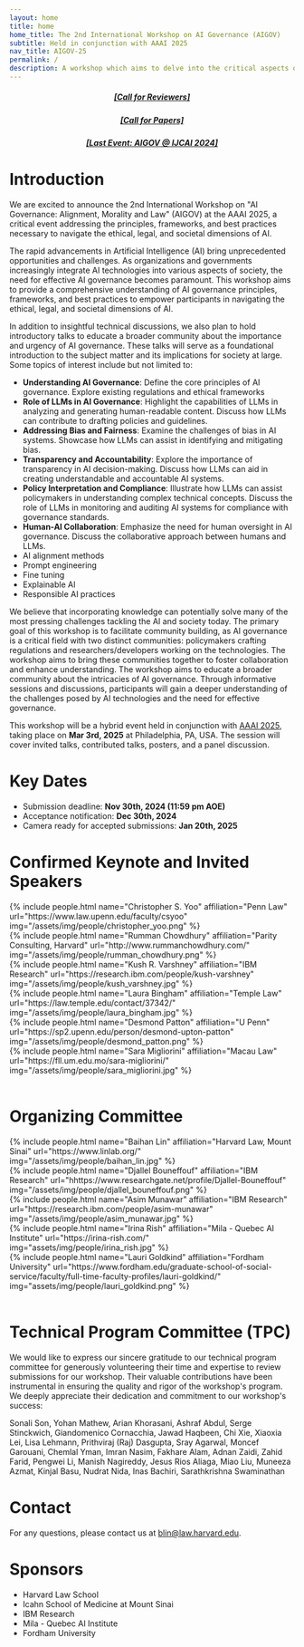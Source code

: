 ```yaml
---
layout: home
title: home
home_title: The 2nd International Workshop on AI Governance (AIGOV)
subtitle: Held in conjunction with AAAI 2025 
nav_title: AIGOV-25
permalink: /
description: A workshop which aims to delve into the critical aspects of AI governance with a specific focus on the contribution of Large Language Models (LLMs) in shaping ethical and responsible AI practices.
---
```

<h5 style="text-align:center;"><a href="https://forms.gle/yP7sNyrrdd2BbfmP6">[Call for Reviewers]</a></h5>
<h5 style="text-align:center;"><a href="https://aigovernance.github.io/cfp/">[Call for Papers]</a></h5>
<h5 style="text-align:center;"><a href="https://aigovernance.github.io/ijcai2024/">[Last Event: AIGOV @ IJCAI 2024]</a></h5>

# Introduction

We are excited to announce the 2nd International Workshop on "AI Governance: Alignment, Morality and Law" (AIGOV) at the AAAI 2025, a critical event addressing the principles, frameworks, and best practices necessary to navigate the ethical, legal, and societal dimensions of AI.

The rapid advancements in Artificial Intelligence (AI) bring unprecedented opportunities and challenges. As organizations and governments increasingly integrate AI technologies into various aspects of society, the need for effective AI governance becomes paramount. This workshop aims to provide a comprehensive understanding of AI governance principles, frameworks, and best practices to empower participants in navigating the ethical, legal, and societal dimensions of AI.

In addition to insightful technical discussions, we also plan to hold introductory talks to educate a broader community about the importance and urgency of AI governance. These talks will serve as a foundational introduction to the subject matter and its implications for society at large. Some topics of interest include but not limited to:

- **Understanding AI Governance**: Define the core principles of AI governance. Explore existing regulations and ethical frameworks
- **Role of LLMs in AI Governance**: Highlight the capabilities of LLMs in analyzing and generating human-readable content. Discuss how LLMs can contribute to drafting policies and guidelines.
- **Addressing Bias and Fairness**: Examine the challenges of bias in AI systems. Showcase how LLMs can assist in identifying and mitigating bias.
- **Transparency and Accountability**: Explore the importance of transparency in AI decision-making. Discuss how LLMs can aid in creating understandable and accountable AI systems.
- **Policy Interpretation and Compliance**: Illustrate how LLMs can assist policymakers in understanding complex technical concepts. Discuss the role of LLMs in monitoring and auditing AI systems for compliance with governance standards.
- **Human-AI Collaboration**: Emphasize the need for human oversight in AI governance. Discuss the collaborative approach between humans and LLMs.
- AI alignment methods
- Prompt engineering
- Fine tuning
- Explainable AI
- Responsible AI practices

We believe that incorporating knowledge can potentially solve many of the most pressing challenges tackling the AI and society today. The primary goal of this workshop is to facilitate community building, as AI governance is a critical field with two distinct communities: policymakers crafting regulations and researchers/developers working on the technologies. The workshop aims to bring these communities together to foster collaboration and enhance understanding. The workshop aims to educate a broader community about the intricacies of AI governance. Through informative sessions and discussions, participants will gain a deeper understanding of the challenges posed by AI technologies and the need for effective governance.

This workshop will be a hybrid event held in conjunction with [AAAI 2025](https://aaai.org/conference/aaai/aaai-25/), taking place on **Mar 3rd, 2025** at Philadelphia, PA, USA. The session will cover invited talks, contributed talks, posters, and a panel discussion.

# Key Dates

* Submission deadline: **Nov 30th, 2024 (11:59 pm AOE)**
* Acceptance notification: **Dec 30th, 2024**
* Camera ready for accepted submissions: **Jan 20th, 2025**

# Confirmed Keynote and Invited Speakers

<div class="row p-2 g-2">
      <div class="col-sm-3 p-1">
          {% include people.html name="Christopher S. Yoo" affiliation="Penn Law" url="https://www.law.upenn.edu/faculty/csyoo" img="/assets/img/people/christopher_yoo.png" %}
      </div>
      <div class="col-sm-3 p-1">
          {% include people.html name="Rumman Chowdhury" affiliation="Parity Consulting, Harvard" url="http://www.rummanchowdhury.com/" img="/assets/img/people/rumman_chowdhury.png" %}
      </div>
      <div class="col-sm-3 p-1">
          {% include people.html name="Kush R. Varshney" affiliation="IBM Research" url="https://research.ibm.com/people/kush-varshney" img="/assets/img/people/kush_varshney.jpg" %}
      </div>
      <div class="col-sm-3 p-1">
          {% include people.html name="Laura Bingham" affiliation="Temple Law" url="https://law.temple.edu/contact/37342/" img="/assets/img/people/laura_bingham.jpg" %}
      </div>
      <div class="col-sm-3 p-1">
          {% include people.html name="Desmond Patton" affiliation="U Penn" url="https://sp2.upenn.edu/person/desmond-upton-patton" img="/assets/img/people/desmond_patton.png" %}
      </div>
      <div class="col-sm-3 p-1">
          {% include people.html name="Sara Migliorini" affiliation="Macau Law" url="https://fll.um.edu.mo/sara-migliorini/" img="/assets/img/people/sara_migliorini.jpg" %}
      </div>
  </div>
  <br>

# Organizing Committee

<div class="row p-2 g-2">
      <div class="col-sm-3 p-1">
      {% include people.html name="Baihan Lin" affiliation="Harvard Law, Mount Sinai" url="https://www.linlab.org/" img="/assets/img/people/baihan_lin.jpg" %}
      </div>
      <div class="col-sm-3 p-1">
        {% include people.html name="Djallel Bouneffouf" affiliation="IBM Research" url="hhttps://www.researchgate.net/profile/Djallel-Bouneffouf" img="/assets/img/people/djallel_bouneffouf.png" %}
      </div>
      <div class="col-sm-3 p-1">
        {% include people.html name="Asim Munawar" affiliation="IBM Research" url="https://research.ibm.com/people/asim-munawar" img="/assets/img/people/asim_munawar.jpg" %}
      </div>
      <div class="col-sm-3 p-1">
        {% include people.html name="Irina Rish" affiliation="Mila - Quebec AI Institute" url="https://irina-rish.com/" img="assets/img/people/irina_rish.jpg" %}
      </div>
      <div class="col-sm-3 p-1">
        {% include people.html name="Lauri Goldkind" affiliation="Fordham University" url="https://www.fordham.edu/graduate-school-of-social-service/faculty/full-time-faculty-profiles/lauri-goldkind/" img="assets/img/people/lauri_goldkind.png" %}
      </div>
</div>
  <br>

# Technical Program Committee (TPC)

We would like to express our sincere gratitude to our technical program committee for generously volunteering their time and expertise to review submissions for our workshop. Their valuable contributions have been instrumental in ensuring the quality and rigor of the workshop's program. We deeply appreciate their dedication and commitment to our workshop's success:

Sonali Son, Yohan Mathew, Arian Khorasani, Ashraf Abdul, Serge Stinckwich, Giandomenico Cornacchia, Jawad Haqbeen, Chi Xie, Xiaoxia Lei, Lisa Lehmann, Prithviraj (Raj) Dasgupta, Sray Agarwal, Moncef Garouani, Chemlal Yman, Imran Nasim, Fakhare Alam, Adnan Zaidi, Zahid Farid, Pengwei Li, Manish Nagireddy, Jesus Rios Aliaga, Miao Liu, Muneeza Azmat, Kinjal Basu, Nudrat Nida, Inas Bachiri, Sarathkrishna Swaminathan

# Contact

For any questions, please contact us at blin@law.harvard.edu.

# Sponsors

* Harvard Law School
* Icahn School of Medicine at Mount Sinai
* IBM Research
* Mila - Quebec AI Institute
* Fordham University
